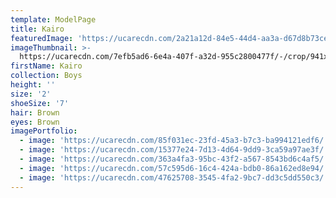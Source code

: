 ```yaml
---
template: ModelPage
title: Kairo
featuredImage: 'https://ucarecdn.com/2a21a12d-84e5-44d4-aa3a-d67d8b73ce8a/'
imageThumbnail: >-
  https://ucarecdn.com/7efb5ad6-6e4a-407f-a32d-955c2800477f/-/crop/941x1127/469,343/-/preview/
firstName: Kairo
collection: Boys
height: ''
size: '2'
shoeSize: '7'
hair: Brown
eyes: Brown
imagePortfolio:
  - image: 'https://ucarecdn.com/85f031ec-23fd-45a3-b7c3-ba994121edf6/'
  - image: 'https://ucarecdn.com/15377e24-7d13-4d64-9dd9-3ca59a97ae3f/'
  - image: 'https://ucarecdn.com/363a4fa3-95bc-43f2-a567-8543bd6c4af5/'
  - image: 'https://ucarecdn.com/57c595d6-16c4-424a-bdb0-86a162ed8e94/'
  - image: 'https://ucarecdn.com/47625708-3545-4fa2-9bc7-dd3c5dd550c3/'
---
```


